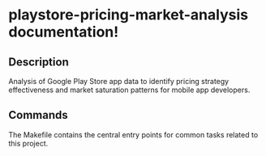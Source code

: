 # playstore-pricing-market-analysis documentation!

## Description

Analysis of Google Play Store app data to identify pricing strategy effectiveness and market saturation patterns for mobile app developers.

## Commands

The Makefile contains the central entry points for common tasks related to this project.

